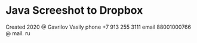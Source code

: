 # Java Screeshot to Dropbox

Created 2020 @ Gavrilov Vasily
phone +7 913 255 3111
email 88001000766 @ mail. ru
